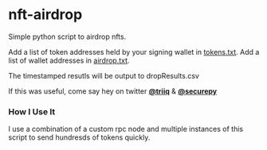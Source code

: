 # nft-airdrop
Simple python script to airdrop nfts.

Add a list of token addresses held by your signing wallet in [tokens.txt](https://github.com/triiq/spl-tools/nft-airdrop/blob/main/tokens.txt).
Add a list of wallet addresses in [airdrop.txt](https://github.com/triiq/spl-tools/nft-airdrop/blob/main/airdrop.txt).

The timestamped resutls will be output to dropResults.csv

If this was useful, come say hey on twitter [**@triiq**](https://twitter.com/triiq_) & [**@securepy**](https://twitter.com/SecurePy)

### How I Use It
I use a combination of a custom rpc node and multiple instances of this script to send hundresds of tokens quickly.
